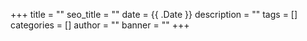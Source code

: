 +++
title = ""
seo_title = ""
date = {{ .Date }}
description = ""
tags = []
categories = []
author = ""
banner = ""
+++
